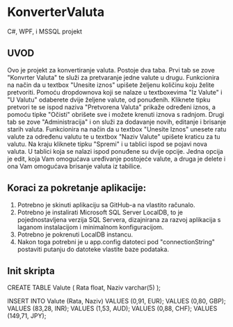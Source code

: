 # KonverterValuta
C#, WPF, i MSSQL projekt
## UVOD
Ovo je projekt za konvertiranje valuta. Postoje dva taba. Prvi tab se zove "Konvrter Valuta" te služi za pretvaranje jedne valute u drugu. Funkcionira na način da u textbox "Unesite iznos" upišete željenu količinu koju želite pretvoriti.
Pomoću dropdownova koji se nalaze u textboxevima "Iz Valute" i "U Valutu" odaberete dvije željene valute, od ponuđenih. Kliknete tipku pretvori te se ispod naziva "Pretvorena Valuta" prikaže određeni iznos, a pomoću tipke "Očisti" obrišete sve i možete krenuti iznova s radnjom.
Drugi tab se zove "Administracija" i on služi za dodavanje novih, editanje i brisanje starih valuta. Funkcionira na način da u textbox "Unesite Iznos" unesete ratu valute za određenu valutu te u textbox "Naziv Valute" upišete kraticu za tu valutu. Na kraju kliknete tipku "Spremi"
i u tablici ispod se pojavi nova valuta. U tablici koja se nalazi ispod ponuđene su dvije opcije. Jedna opcija je edit, koja Vam omogućava uređivanje postojeće valute, a druga je delete i ona Vam omogućava brisanje valuta iz tabilice. 

## Koraci za pokretanje aplikacije:
1. Potrebno je skinuti aplikaciju sa GitHub-a na vlastito računalo.
2. Potrebno je instalirati Microsoft SQL Server LocalDB, to je pojednostavljena verzija SQL Servera, dizajnirana za razvoj aplikacija s laganom instalacijom i minimalnom konfiguracijom.
3. Potrebno je pokrenuti LocalDB instancu.
4. Nakon toga potrebni je u app.config datoteci pod "connectionString" postaviti putanju do datoteke vlastite baze podataka.

## Init skripta
CREATE TABLE Valute (
  Rata float,
  Naziv varchar(5)
);

INSERT INTO Valute (Rata, Naziv)
VALUES (0,91, EUR);
VALUES (0,80, GBP);
VALUES (83,28, INR);
VALUES (1,53, AUD);
VALUES (0,88, CHF);
VALUES (149,71, JPY);




